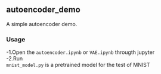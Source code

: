 ## autoencoder_demo
A simple autoencoder demo.
### Usage
 -1.Open the `autoencoder.ipynb` or `VAE.ipynb` througth jupyter  
 -2.Run  
`mnist_model.py` is a pretrained model for the test of MNIST

